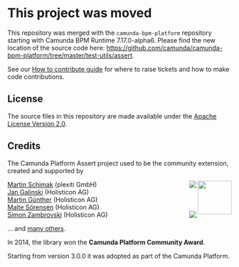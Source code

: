 # This project was moved

This repository was merged with the `camunda-bpm-platform` repository starting with Camunda BPM Runtime 7.17.0-alpha6. Please find the new location of the source code here: 
https://github.com/camunda/camunda-bpm-platform/tree/master/test-utils/assert. 

See our [How to contribute guide](https://github.com/camunda/camunda-bpm-platform/blob/master/CONTRIBUTING.md) for where to raise tickets and how to make code contributions.

## License

The source files in this repository are made available under the [Apache License Version 2.0](./LICENSE).

## Credits

The Camunda Platform Assert project used to be the community extension, created and supported by

<img src="http://camunda.github.io/camunda-bpm-assert/resources/images/community-award.png" align="right" width="76">

[Martin Schimak](https://github.com/martinschimak) (plexiti GmbH)<a href="http://plexiti.com"><img src="https://plexiti.com/images/plexiti-transparent.png" align="right"></img></a><br>
[Jan Galinski](https://github.com/jangalinski) (Holisticon AG)<br>
[Martin Günther](https://github.com/margue) (Holisticon AG)<br>
[Malte Sörensen](https://github.com/malteser) (Holisticon AG)<br>
<a href="http://www.holisticon.de"><img src="https://www.holisticon.de/wp-content/uploads/2020/08/logo2016_black_242.png" align="right" /></a>[Simon Zambrovski](https://github.com/zambrovski) (Holisticon AG)


... and [many others](https://github.com/camunda/camunda-bpm-assert/graphs/contributors).

In 2014, the library won the **Camunda Platform Community Award**.

Starting from version 3.0.0 it was adopted as part of the Camunda Platform.
